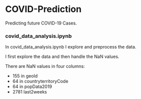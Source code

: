 # COVID-Prediction
Predicting future COVID-19 Cases.


### covid_data_analysis.ipynb
In covid_data_analysis.ipynb I explore and preprocess the data.

I first explore the data and then handle the NaN values.

There are NaN values in four columns:
* 155 in geoId
* 64 in countryterritoryCode
* 64 in popData2019
* 2781 last2weeks
